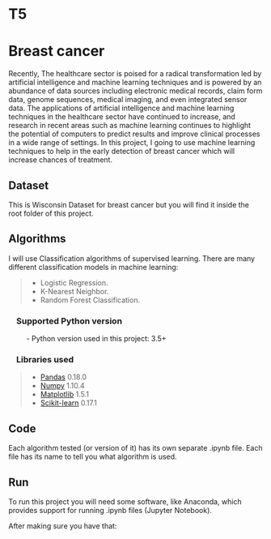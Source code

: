 # T5
# Breast cancer 

Recently, The healthcare sector is poised for a radical transformation led by artificial intelligence and machine learning techniques and is powered by an abundance of data sources including electronic medical records, claim form data, genome sequences, medical imaging, and even integrated sensor data.
The applications of artificial intelligence and machine learning techniques in the healthcare sector have continued to increase, and research in recent areas such as machine learning continues to highlight the potential of computers to predict results and improve clinical processes in a wide range of settings.
In this project, I going to use machine learning techniques to help in the early detection of breast cancer which will increase chances of treatment.

## Dataset

This is Wisconsin Dataset for breast cancer but you will find it inside the root folder of this project.

## Algorithms
I will use Classification algorithms of supervised learning. There are many different classification models in machine learning: 
> *  Logistic Regression.
> *  K-Nearest Neighbor.
> *  Random Forest Classification.


### &nbsp;&nbsp;&nbsp; Supported Python version
&nbsp;&nbsp;&nbsp;&nbsp;&nbsp;&nbsp;&nbsp;&nbsp;&nbsp;- Python version used in this project: 3.5+

### &nbsp;&nbsp;&nbsp; Libraries used

> *  [Pandas](http://pandas.pydata.org) 0.18.0
> *  [Numpy](http://www.numpy.org) 1.10.4
> *  [Matplotlib](https://matplotlib.org) 1.5.1
> *  [Scikit-learn](http://scikit-learn.org/stable/) 0.17.1

## Code

Each algorithm tested (or version of it) has its own separate .ipynb file. Each file has its name to tell you what algorithm is used.

## Run

To run this project you will need some software, like Anaconda, which provides support for running .ipynb files (Jupyter Notebook).

After making sure you have that:
